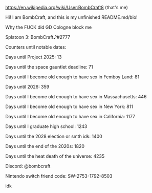 https://en.wikipedia.org/wiki/User:BombCraft8 (that's me)

Hi! I am BombCraft, and this is my unfinished README.md/bio!

Why the FUCK did GD Cologne block me

Splatoon 3: BombCraft♪#2777

Counters until notable dates:

Days until Project 2025: 13

Days until the space gauntlet deadline: 71

Days until I become old enough to have sex in Femboy Land: 81

Days until 2026: 359

Days until I become old enough to have sex in Massachusetts: 446

Days until I become old enough to have sex in New York: 811

Days until I become old enough to have sex in California: 1177

Days until I graduate high school: 1243

Days until the 2028 election or smth idk: 1400

Days until the end of the 2020s: 1820

Days until the heat death of the universe: 4235

Discord: @bombcraft

Nintendo switch friend code: SW-2753-1792-8503

idk
